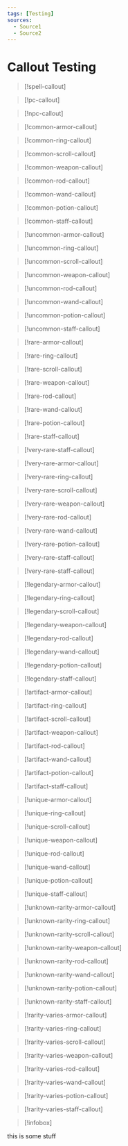 ```yaml
---
tags: [Testing]
sources:
  - Source1
  - Source2
---
```

# Callout Testing
>[!spell-callout]

>[!pc-callout]

>[!npc-callout]

>[!common-armor-callout]

>[!common-ring-callout]

>[!common-scroll-callout]

>[!common-weapon-callout]

>[!common-rod-callout]

>[!common-wand-callout]

>[!common-potion-callout]

>[!common-staff-callout]

>[!uncommon-armor-callout]

>[!uncommon-ring-callout]

>[!uncommon-scroll-callout]

>[!uncommon-weapon-callout]

>[!uncommon-rod-callout]

>[!uncommon-wand-callout]

>[!uncommon-potion-callout]

>[!uncommon-staff-callout]

>[!rare-armor-callout]

>[!rare-ring-callout]

>[!rare-scroll-callout]

>[!rare-weapon-callout]

>[!rare-rod-callout]

>[!rare-wand-callout]

>[!rare-potion-callout]

>[!rare-staff-callout]

>[!very-rare-staff-callout]

>[!very-rare-armor-callout]

>[!very-rare-ring-callout]

>[!very-rare-scroll-callout]

>[!very-rare-weapon-callout]

>[!very-rare-rod-callout]

>[!very-rare-wand-callout]

>[!very-rare-potion-callout]

>[!very-rare-staff-callout]

>[!very-rare-staff-callout]

>[!legendary-armor-callout]

>[!legendary-ring-callout]

>[!legendary-scroll-callout]

>[!legendary-weapon-callout]

>[!legendary-rod-callout]

>[!legendary-wand-callout]

>[!legendary-potion-callout]

>[!legendary-staff-callout]

>[!artifact-armor-callout]

>[!artifact-ring-callout]

>[!artifact-scroll-callout]

>[!artifact-weapon-callout]

>[!artifact-rod-callout]

>[!artifact-wand-callout]

>[!artifact-potion-callout]

>[!artifact-staff-callout]

>[!unique-armor-callout]

>[!unique-ring-callout]

>[!unique-scroll-callout]

>[!unique-weapon-callout]

>[!unique-rod-callout]

>[!unique-wand-callout]

>[!unique-potion-callout]

>[!unique-staff-callout]

>[!unknown-rarity-armor-callout]

>[!unknown-rarity-ring-callout]

>[!unknown-rarity-scroll-callout]

>[!unknown-rarity-weapon-callout]

>[!unknown-rarity-rod-callout]

>[!unknown-rarity-wand-callout]

>[!unknown-rarity-potion-callout]

>[!unknown-rarity-staff-callout]

>[!rarity-varies-armor-callout]

>[!rarity-varies-ring-callout]

>[!rarity-varies-scroll-callout]

>[!rarity-varies-weapon-callout]

>[!rarity-varies-rod-callout]

>[!rarity-varies-wand-callout]

>[!rarity-varies-potion-callout]

>[!rarity-varies-staff-callout]

>[!infobox]

this is some stuff